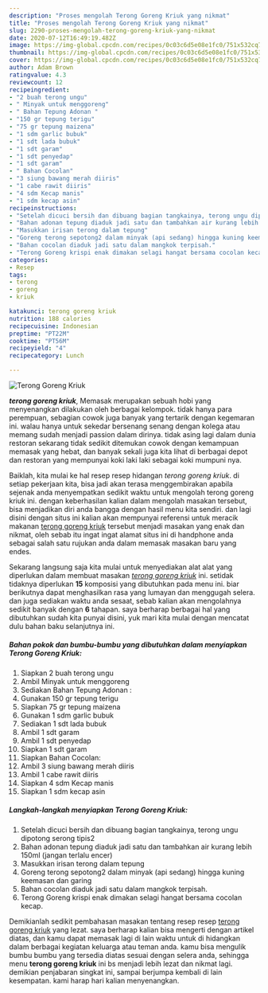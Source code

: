 ```yaml
---
description: "Proses mengolah Terong Goreng Kriuk yang nikmat"
title: "Proses mengolah Terong Goreng Kriuk yang nikmat"
slug: 2290-proses-mengolah-terong-goreng-kriuk-yang-nikmat
date: 2020-07-12T16:49:19.482Z
image: https://img-global.cpcdn.com/recipes/0c03c6d5e08e1fc0/751x532cq70/terong-goreng-kriuk-foto-resep-utama.jpg
thumbnail: https://img-global.cpcdn.com/recipes/0c03c6d5e08e1fc0/751x532cq70/terong-goreng-kriuk-foto-resep-utama.jpg
cover: https://img-global.cpcdn.com/recipes/0c03c6d5e08e1fc0/751x532cq70/terong-goreng-kriuk-foto-resep-utama.jpg
author: Adam Brown
ratingvalue: 4.3
reviewcount: 12
recipeingredient:
- "2 buah terong ungu"
- " Minyak untuk menggoreng"
- " Bahan Tepung Adonan "
- "150 gr tepung terigu"
- "75 gr tepung maizena"
- "1 sdm garlic bubuk"
- "1 sdt lada bubuk"
- "1 sdt garam"
- "1 sdt penyedap"
- "1 sdt garam"
- " Bahan Cocolan"
- "3 siung bawang merah diiris"
- "1 cabe rawit diiris"
- "4 sdm Kecap manis"
- "1 sdm kecap asin"
recipeinstructions:
- "Setelah dicuci bersih dan dibuang bagian tangkainya, terong ungu dipotong serong tipis2"
- "Bahan adonan tepung diaduk jadi satu dan tambahkan air kurang lebih 150ml (jangan terlalu encer)"
- "Masukkan irisan terong dalam tepung"
- "Goreng terong sepotong2 dalam minyak (api sedang) hingga kuning keemasan dan garing"
- "Bahan cocolan diaduk jadi satu dalam mangkok terpisah."
- "Terong Goreng krispi enak dimakan selagi hangat bersama cocolan kecap."
categories:
- Resep
tags:
- terong
- goreng
- kriuk

katakunci: terong goreng kriuk 
nutrition: 188 calories
recipecuisine: Indonesian
preptime: "PT22M"
cooktime: "PT56M"
recipeyield: "4"
recipecategory: Lunch

---
```



![Terong Goreng Kriuk](https://img-global.cpcdn.com/recipes/0c03c6d5e08e1fc0/751x532cq70/terong-goreng-kriuk-foto-resep-utama.jpg)

<b><i>terong goreng kriuk</i></b>, Memasak merupakan sebuah hobi yang menyenangkan dilakukan oleh berbagai kelompok. tidak hanya para perempuan, sebagian cowok juga banyak yang tertarik dengan kegemaran ini. walau hanya untuk sekedar bersenang senang dengan kolega atau memang sudah menjadi passion dalam dirinya. tidak asing lagi dalam dunia restoran sekarang tidak sedikit ditemukan cowok dengan kemampuan memasak yang hebat, dan banyak sekali juga kita lihat di berbagai depot dan restoran yang mempunyai koki laki laki sebagai koki mumpuni nya.



Baiklah, kita mulai ke hal resep resep hidangan <i>terong goreng kriuk</i>. di setiap pekerjaan kita, bisa jadi akan terasa menggembirakan apabila sejenak anda menyempatkan sedikit waktu untuk mengolah terong goreng kriuk ini. dengan keberhasilan kalian dalam mengolah masakan tersebut, bisa menjadikan diri anda bangga dengan hasil menu kita sendiri. dan lagi disini dengan situs ini kalian akan mempunyai referensi untuk meracik makanan <u>terong goreng kriuk</u> tersebut menjadi masakan yang enak dan nikmat, oleh sebab itu ingat ingat alamat situs ini di handphone anda sebagai salah satu rujukan anda dalam memasak masakan baru yang endes.


Sekarang langsung saja kita mulai untuk menyediakan alat alat yang diperlukan dalam membuat masakan <u><i>terong goreng kriuk</i></u> ini. setidak tidaknya diperlukan <b>15</b> komposisi yang dibutuhkan pada menu ini. biar berikutnya dapat menghasilkan rasa yang lumayan dan menggugah selera. dan juga sediakan waktu anda sesaat, sebab kalian akan mengolahnya sedikit banyak dengan <b>6</b> tahapan. saya berharap berbagai hal yang dibutuhkan sudah kita punyai disini, yuk mari kita mulai dengan mencatat dulu bahan baku selanjutnya ini.

<!--inarticleads1-->

##### Bahan pokok dan bumbu-bumbu yang dibutuhkan dalam menyiapkan Terong Goreng Kriuk:

1. Siapkan 2 buah terong ungu
1. Ambil  Minyak untuk menggoreng
1. Sediakan  Bahan Tepung Adonan :
1. Gunakan 150 gr tepung terigu
1. Siapkan 75 gr tepung maizena
1. Gunakan 1 sdm garlic bubuk
1. Sediakan 1 sdt lada bubuk
1. Ambil 1 sdt garam
1. Ambil 1 sdt penyedap
1. Siapkan 1 sdt garam
1. Siapkan  Bahan Cocolan:
1. Ambil 3 siung bawang merah diiris
1. Ambil 1 cabe rawit diiris
1. Siapkan 4 sdm Kecap manis
1. Siapkan 1 sdm kecap asin




<!--inarticleads2-->

##### Langkah-langkah menyiapkan Terong Goreng Kriuk:

1. Setelah dicuci bersih dan dibuang bagian tangkainya, terong ungu dipotong serong tipis2
1. Bahan adonan tepung diaduk jadi satu dan tambahkan air kurang lebih 150ml (jangan terlalu encer)
1. Masukkan irisan terong dalam tepung
1. Goreng terong sepotong2 dalam minyak (api sedang) hingga kuning keemasan dan garing
1. Bahan cocolan diaduk jadi satu dalam mangkok terpisah.
1. Terong Goreng krispi enak dimakan selagi hangat bersama cocolan kecap.




Demikianlah sedikit pembahasan masakan tentang resep resep <u>terong goreng kriuk</u> yang lezat. saya berharap kalian bisa mengerti dengan artikel diatas, dan kamu dapat memasak lagi di lain waktu untuk di hidangkan dalam berbagai kegiatan keluarga atau teman anda. kamu bisa mengulik bumbu bumbu yang tersedia diatas sesuai dengan selera anda, sehingga menu <b>terong goreng kriuk</b> ini bs menjadi lebih lezat dan nikmat lagi. demikian penjabaran singkat ini, sampai berjumpa kembali di lain kesempatan. kami harap hari kalian menyenangkan.
